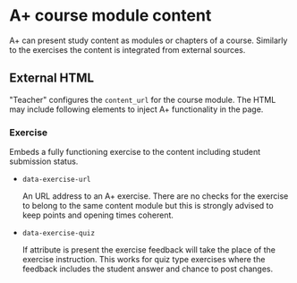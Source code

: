 A+ course module content
========================

A+ can present study content as modules or chapters of a course.
Similarly to the exercises the content is integrated from external
sources.

## External HTML

"Teacher" configures the `content_url` for the course module. The HTML
may include following elements to inject A+ functionality in the page.

### Exercise

  <div
    data-exercise-url="http://aplus.domain.org/course/2015/exercises/1/"
    data-exercise-quiz />

Embeds a fully functioning exercise to the content including student
submission status.

* `data-exercise-url`

  An URL address to an A+ exercise. There are no checks for the exercise
  to belong to the same content module but this is strongly advised to
  keep points and opening times coherent.

* `data-exercise-quiz`

  If attribute is present the exercise feedback will take the place of
  the exercise instruction. This works for quiz type exercises where
  the feedback includes the student answer and chance to post changes.
